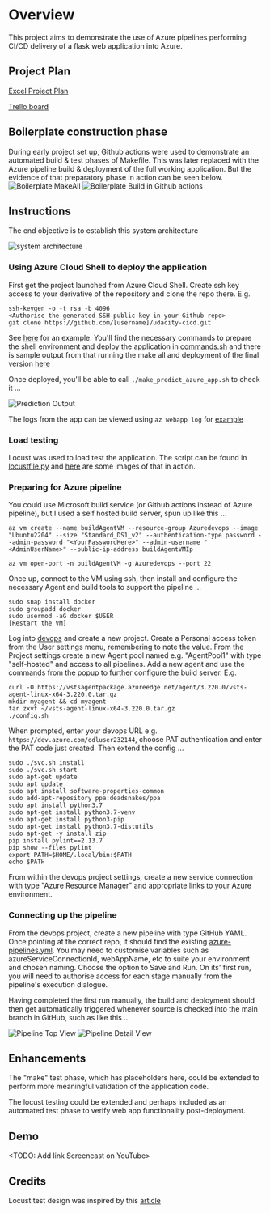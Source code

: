 # Overview

This project aims to demonstrate the use of Azure pipelines performing CI/CD delivery of a flask web application into Azure.

## Project Plan
[Excel Project Plan](documents/plan.xlsx)

[Trello board](https://trello.com/b/9uTtQnL1/house-price-prediction-app)

## Boilerplate construction phase
During early project set up, Github actions were used to demonstrate an automated build & test phases of Makefile.  This was later replaced with the Azure pipeline build & deployment of the full working application.  But the evidence of that preparatory phase in action can be seen below.
![Boilerplate MakeAll](docs/../documents/Screen-BoilerplateMakeAll.png)
![Boilerplate Build in Github actions](docs/../documents/Screen-Build+Test.png)

## Instructions
The end objective is to establish this system architecture

![system architecture](documents/Screen-Architecture.png)

### Using Azure Cloud Shell to deploy the application
First get the project launched from Azure Cloud Shell.  Create ssh key access to your derivative of the repository and clone the repo there.  E.g.
```
ssh-keygen -o -t rsa -b 4096
<Authorise the generated SSH public key in your Github repo> 
git clone https://github.com/[username]/udacity-cicd.git
```
See [here](documents/Screen-RepoInCloudShell.png) for an example.
You'll find the necessary commands to prepare the shell environment and deploy the application in [commands.sh](commands.sh) and there is sample output from that running the make all and deployment of the final version [here](documents/Output-commands.sh.txt)

Once deployed, you'll be able to call `./make_predict_azure_app.sh` to check it ...

![Prediction Output](document/../documents/Screen-WorkingPrediction.png)

The logs from the app can be viewed using `az webapp log` for [example](documents/Screen-ActiveAppLog.png)

### Load testing
Locust was used to load test the application.  The script can be found in [locustfile.py](locustfile.py) and [here](documents/Screen-LocustLoadTest.png) are some images of that in action.

### Preparing for Azure pipeline
You could use Microsoft build service (or Github actions instead of Azure pipeline), but I used a self hosted build server, spun up like this ...
```
az vm create --name buildAgentVM --resource-group Azuredevops --image "Ubuntu2204" --size "Standard_DS1_v2" --authentication-type password --admin-password "<YourPasswordHere>" --admin-username "<AdminUserName>" --public-ip-address buildAgentVMIp

az vm open-port -n buildAgentVM -g Azuredevops --port 22
```

Once up, connect to the VM using ssh, then install and configure the necessary Agent and build tools to support the pipeline ...
```
sudo snap install docker
sudo groupadd docker
sudo usermod -aG docker $USER
[Restart the VM]
```
Log into [devops](https://dev.azure.com) and create a new project.  Create a Personal access token from the User settings menu, remembering to note the value.  From the Project settings create a new Agent pool named e.g. "AgentPool1" with type "self-hosted" and access to all pipelines.  Add a new agent and use the commands from the popup to further configure the build server.  E.g.
```
curl -O https://vstsagentpackage.azureedge.net/agent/3.220.0/vsts-agent-linux-x64-3.220.0.tar.gz
mkdir myagent && cd myagent
tar zxvf ~/vsts-agent-linux-x64-3.220.0.tar.gz
./config.sh
```
When prompted, enter your devops URL e.g. `https://dev.azure.com/odluser232144`, choose PAT authentication and enter the PAT code just created.  Then extend the config ...
```
sudo ./svc.sh install
sudo ./svc.sh start
sudo apt-get update
sudo apt update
sudo apt install software-properties-common
sudo add-apt-repository ppa:deadsnakes/ppa
sudo apt install python3.7
sudo apt-get install python3.7-venv
sudo apt-get install python3-pip
sudo apt-get install python3.7-distutils
sudo apt-get -y install zip
pip install pylint==2.13.7
pip show --files pylint
export PATH=$HOME/.local/bin:$PATH
echo $PATH
```
From within the devops project settings, create a new service connection with type "Azure Resource Manager" and appropriate links to your Azure environment.

### Connecting up the pipeline
From the devops project, create a new pipeline with type GitHub YAML.  Once pointing at the correct repo, it should find the existing [azure-pipelines.yml](azure-pipelines.yml).  You may need to customise variables such as azureServiceConnectionId, webAppName, etc to suite your environment and chosen naming.
Choose the option to Save and Run. On its' first run, you will need to authorise access for each stage manually from the pipeline's execution dialogue.

Having completed the first run manually, the build and deployment should then get automatically triggered whenever source is checked into the main branch in GitHub, such as like this ...

![Pipeline Top View](documents/Screen-AzurePipelineDeploy1.png)
![Pipeline Detail View](documents/Screen-AzurePipelineDeploy2.png)

## Enhancements

The "make" test phase, which has placeholders here, could be extended to perform more meaningful validation of the application code.

The locust testing could be extended and perhaps included as an automated test phase to verify web app functionality post-deployment.

## Demo 

<TODO: Add link Screencast on YouTube>


## Credits
Locust test design was inspired by this [article](https://www.blazemeter.com/blog/locust-python)
